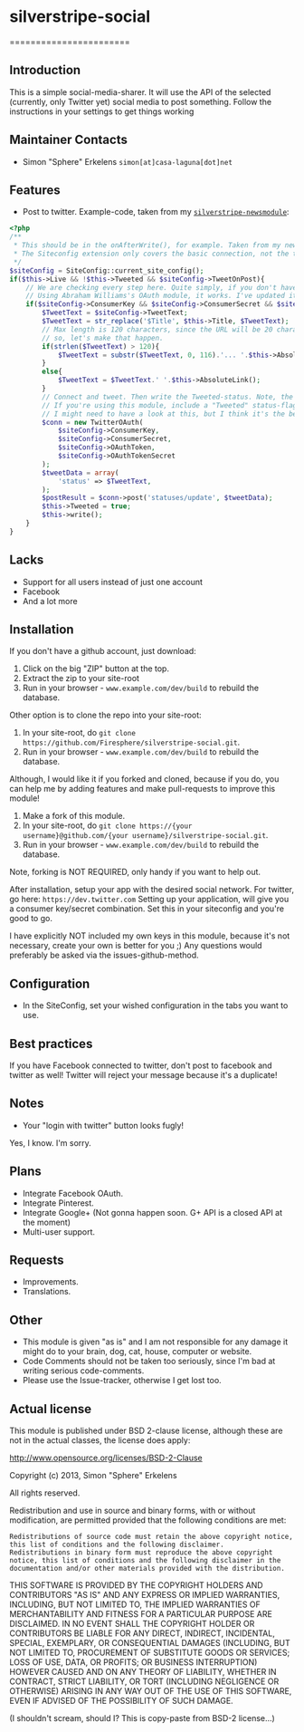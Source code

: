 # silverstripe-social
=======================

## Introduction

This is a simple social-media-sharer. It will use the API of the selected (currently, only Twitter yet) social media to post something.
Follow the instructions in your settings to get things working

## Maintainer Contacts

* Simon "Sphere" Erkelens `simon[at]casa-laguna[dot]net`

## Features

* Post to twitter. Example-code, taken from my [`silverstripe-newsmodule`](https://github.com/Firesphere/silverstripe-newsmodule):

````php
<?php
/**
 * This should be in the onAfterWrite(), for example. Taken from my newsmodule. It can be altered to suit your needs.
 * The Siteconfig extension only covers the basic connection, not the tweeting itself!
 */
$siteConfig = SiteConfig::current_site_config();
if($this->Live && !$this->Tweeted && $siteConfig->TweetOnPost){
	// We are checking every step here. Quite simply, if you don't have this module installed, it won't work, thus, no problem.
	// Using Abraham Williams's OAuth module, it works. I've updated it to make it fit my coding standard, but nothing changed yet.
	if($siteConfig->ConsumerKey && $siteConfig->ConsumerSecret && $siteConfig->OAuthToken && $siteConfig->OAuthTokenSecret){
		$TweetText = $siteConfig->TweetText;
		$TweetText = str_replace('$Title', $this->Title, $TweetText);
		// Max length is 120 characters, since the URL will be 20 characters long with t.co, 
		// so, let's make that happen.
		if(strlen($TweetText) > 120){
			$TweetText = substr($TweetText, 0, 116).'... '.$this->AbsoluteLink();
		}
		else{
			$TweetText = $TweetText.' '.$this->AbsoluteLink();
		}
		// Connect and tweet. Then write the Tweeted-status. Note, the "Tweeted" status, is quite important.
		// If you're using this module, include a "Tweeted" status-flag in your $db! Otherwise, it'll tweet every change.
		// I might need to have a look at this, but I think it's the best way this way.
		$conn = new TwitterOAuth(
			$siteConfig->ConsumerKey,
			$siteConfig->ConsumerSecret,
			$siteConfig->OAuthToken,
			$siteConfig->OAuthTokenSecret
		);
		$tweetData = array(
			'status' => $TweetText,
		);
		$postResult = $conn->post('statuses/update', $tweetData);
		$this->Tweeted = true;
		$this->write();
	}
}
````

## Lacks

* Support for all users instead of just one account
* Facebook
* And a lot more

## Installation

If you don't have a github account, just download:
 1. Click on the big "ZIP" button at the top.
 2. Extract the zip to your site-root
 3. Run in your browser - `www.example.com/dev/build` to rebuild the database. 

Other option is to clone the repo into your site-root:
 1.  In your site-root, do `git clone https://github.com/Firesphere/silverstripe-social.git`. 
 2.  Run in your browser - `www.example.com/dev/build` to rebuild the database. 

Although, I would like it if you forked and cloned, because if you do, you can help me by adding features and make pull-requests to improve this module!
 1.  Make a fork of this module.
 2.  In your site-root, do `git clone https://{your username}@github.com/{your username}/silverstripe-social.git`. 
 3.  Run in your browser - `www.example.com/dev/build` to rebuild the database. 

Note, forking is NOT REQUIRED, only handy if you want to help out.

After installation, setup your app with the desired social network. For twitter, go here: `https://dev.twitter.com`
Setting up your application, will give you a consumer key/secret combination. Set this in your siteconfig and you're good to go.

I have explicitly NOT included my own keys in this module, because it's not necessary, create your own is better for you ;)
Any questions would preferably be asked via the issues-github-method.

## Configuration

* In the SiteConfig, set your wished configuration in the tabs you want to use.

## Best practices

If you have Facebook connected to twitter, don't post to facebook and twitter as well! Twitter will reject your message because it's a duplicate!


## Notes

* Your "login with twitter" button looks fugly!

Yes, I know. I'm sorry.

## Plans

* Integrate Facebook OAuth.
* Integrate Pinterest.
* Integrate Google+ (Not gonna happen soon. G+ API is a closed API at the moment)
* Multi-user support.

## Requests

* Improvements.
* Translations.

## Other

* This module is given "as is" and I am not responsible for any damage it might do to your brain, dog, cat, house, computer or website.
* Code Comments should not be taken too seriously, since I'm bad at writing serious code-comments.
* Please use the Issue-tracker, otherwise I get lost too.

## Actual license

This module is published under BSD 2-clause license, although these are not in the actual classes, the license does apply:

http://www.opensource.org/licenses/BSD-2-Clause

Copyright (c) 2013, Simon "Sphere" Erkelens

All rights reserved.

Redistribution and use in source and binary forms, with or without modification, are permitted provided that the following conditions are met:

    Redistributions of source code must retain the above copyright notice, this list of conditions and the following disclaimer.
    Redistributions in binary form must reproduce the above copyright notice, this list of conditions and the following disclaimer in the documentation and/or other materials provided with the distribution.

THIS SOFTWARE IS PROVIDED BY THE COPYRIGHT HOLDERS AND CONTRIBUTORS "AS IS" AND ANY EXPRESS OR IMPLIED WARRANTIES, INCLUDING, BUT NOT LIMITED TO, THE IMPLIED WARRANTIES OF MERCHANTABILITY AND FITNESS FOR A PARTICULAR PURPOSE ARE DISCLAIMED. IN NO EVENT SHALL THE COPYRIGHT HOLDER OR CONTRIBUTORS BE LIABLE FOR ANY DIRECT, INDIRECT, INCIDENTAL, SPECIAL, EXEMPLARY, OR CONSEQUENTIAL DAMAGES (INCLUDING, BUT NOT LIMITED TO, PROCUREMENT OF SUBSTITUTE GOODS OR SERVICES; LOSS OF USE, DATA, OR PROFITS; OR BUSINESS INTERRUPTION) HOWEVER CAUSED AND ON ANY THEORY OF LIABILITY, WHETHER IN CONTRACT, STRICT LIABILITY, OR TORT (INCLUDING NEGLIGENCE OR OTHERWISE) ARISING IN ANY WAY OUT OF THE USE OF THIS SOFTWARE, EVEN IF ADVISED OF THE POSSIBILITY OF SUCH DAMAGE.


(I shouldn't scream, should I? This is copy-paste from BSD-2 license...)
